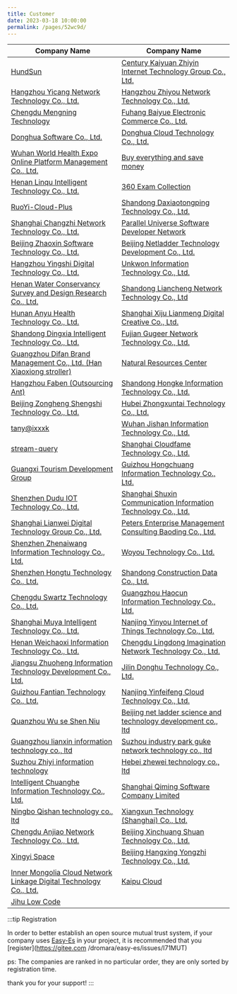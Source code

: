```yaml
---
title: Customer
date: 2023-03-18 10:00:00
permalink: /pages/52wc9d/
---
```


| Company Name                             | Company Name                                                                                   | 
| -----------------------------------------|------------------------------------------------------------------------------------------------| 
|[HundSun](https://www.hundsun.com/) | [Century Kaiyuan Zhiyin Internet Technology Group Co., Ltd.](www.jiansheji.cn)                 |
|[Hangzhou Yicang Network Technology Co., Ltd.](unknow) | [Hangzhou Zhiyou Network Technology Co., Ltd.](unknow)                                         |
|[Chengdu Mengning Technology](http://www.mengning.xyz/) | [Fuhang Baiyue Electronic Commerce Co., Ltd.](http://officialpc.fuhangbeiyue.com/)             |
|[Donghua Software Co., Ltd.](http://www.dhcc.com.cn/) | [Donghua Cloud Technology Co., Ltd.](http://dhcclouds.com/)                                    |
|[Wuhan World Health Expo Online Platform Management Co., Ltd.](https://www.hbwhexpo.com/) | [Buy everything and save money](https://www.msmds.cn)                                          |
|[Henan Linqu Intelligent Technology Co., Ltd.](https://linqugui.com) | [360 Exam Collection](https://www.360ksbd.com)                                                 |
|[RuoYi-Cloud-Plus](https://gitee.com/JavaLionLi/RuoYi-Cloud-Plus) | [Shandong Daxiaotongping Technology Co., Ltd.](https://www.daxiaotongping.com)                 |
|[Shanghai Changzhi Network Technology Co., Ltd.](https://www.ldplayer.net/) | [Parallel Universe Software Developer Network](https://www.pusdn.com/)                         |
|[Beijing Zhaoxin Software Technology Co., Ltd.](https://www.jeesing.com/) | [Beijing Netladder Technology Development Co., Ltd.](https://www.whaty.com/cms/)               |
|[Hangzhou Yingshi Digital Technology Co., Ltd.](http://www.ys7data.com/) | [Unkwon Information Technology Co., Ltd.](unkwon)                                              |
|[Henan Water Conservancy Survey and Design Research Co., Ltd.](https://www.ysy.com.cn) | [Shandong Liancheng Network Technology Co., Ltd]()                                             |
|[Hunan Anyu Health Technology Co., Ltd.](http://www.auprty.com/) | [Shanghai Xiju Lianmeng Digital Creative Co., Ltd.](http://www.cgugc.com/)                     |
|[Shandong Dingxia Intelligent Technology Co., Ltd.](https://dx-sec.com/) | [Fujian Gugeer Network Technology Co., Ltd.](https://fjgge.com/)                               |
|[Guangzhou Difan Brand Management Co., Ltd. (Han Xiaoxiong stroller)]() | [Natural Resources Center](https://search.cgsi.cn/swzxDrill/map)                               |
|[Hangzhou Faben (Outsourcing Ant)]() | [Shandong Hongke Information Technology Co., Ltd.](http://www.hongkexinxi.net/html/index.html) |
|[Beijing Zongheng Shengshi Technology Co., Ltd.]() | [Hubei Zhongxuntai Technology Co., Ltd.]()                                                     |
|[tany@ixxxk](https://www.ixxxk.com/) | [Wuhan Jishan Information Technology Co., Ltd.]()                                              |
|[stream-query](https://stream.query.ac.cn/#/) | [Shanghai Cloudfame Technology Co., Ltd.](https://cloudfame.com/)                              |
|[Guangxi Tourism Development Group]() | [Guizhou Hongchuang Information Technology Co., Ltd.](https://macronovo.com/)                  |
|[Shenzhen Dudu IOT Technology Co., Ltd.](http://duduhuandian.com/) | [Shanghai Shuxin Communication Information Technology Co., Ltd.]()                             |
|[Shanghai Lianwei Digital Technology Group Co., Ltd.](https://lianwei.com.cn/) | [Peters Enterprise Management Consulting Baoding Co., Ltd.]()                                  |
|[Shenzhen Zhenaiwang Information Technology Co., Ltd.]() | [Woyou Technology Co., Ltd.]()                                                                 |
|[Shenzhen Hongtu Technology Co., Ltd.]() | [Shandong Construction Data Co., Ltd.](http://www.jicdata.com)                                 |
|[Chengdu Swartz Technology Co., Ltd.](https://fachans.com/) | [Guangzhou Haocun Information Technology Co., Ltd.](https://gzhaocun.com/)                     |
|[Shanghai Muya Intelligent Technology Co., Ltd.](http://www.muyacorp.com/) | [Nanjing Yinyou Internet of Things Technology Co., Ltd.]()                                     |
|[Henan Weichaoxi Information Technology Co., Ltd.](http://www.weichaoxi.com/) | [Chengdu Lingdong Imagination Network Technology Co., Ltd.](http://www.wenliao.fun/)           |
|[Jiangsu Zhuoheng Information Technology Development Co., Ltd.]() | [Jilin Donghu Technology Co., Ltd.](http://www.donhoo.com.cn/)                                 |
|[Guizhou Fantian Technology Co., Ltd.]() | [Nanjing Yinfeifeng Cloud Technology Co., Ltd.]()                                              |
|[Quanzhou Wu se Shen Niu]()                                            | [Beijing net ladder science and technology development co., ltd](https://www.whaty.com)        |
|[Guangzhou lianxin information technology co., ltd]()                                                | [Suzhou industry park guke network technology co., ltd]()                                      |
|[Suzhou Zhiyi information technology]()                                                       | [Hebei zhewei technology co., ltd]()                                                           |
|[Intelligent Chuanghe Information Technology Co., Ltd.]()                                              | [Shanghai Qiming Software Company Limited]()                                                   
|[Ningbo Qishan technology co., ltd](https://www.bgniao.cn/)                              | [Xiangxun Technology (Shanghai) Co., Ltd.](https://www.anycase.cn/)                            
|[Chengdu Anjiao Network Technology Co., Ltd.]()                              |       [Beijing Xinchuang Shuan Technology Co., Ltd.](https://www.xcsa.com.cn/)                                  |
| [Xingyi Space](https://www.xingyispace.com/) | [Beijing Hangxing Yongzhi Technology Co., Ltd.](https://www.hasng.cn/)                         |
| [Inner Mongolia Cloud Network Linkage Digital Technology Co., Ltd.](http://www.ywld.org.cn/) | [Kaipu Cloud](https://kaipuyun.cn/)                                                            |
| [Jihu Low Code](https://pgz-sbv-gf.pusdn.com/) |                                                                                                |        

:::tip Registration

In order to better establish an open source mutual trust system, if your company uses [Easy-Es](https://easy-es.cn/) in your project, it is recommended that you [register](https://gitee.com /dromara/easy-es/issues/I71MUT)

ps: The companies are ranked in no particular order, they are only sorted by registration time.

thank you for your support!
:::